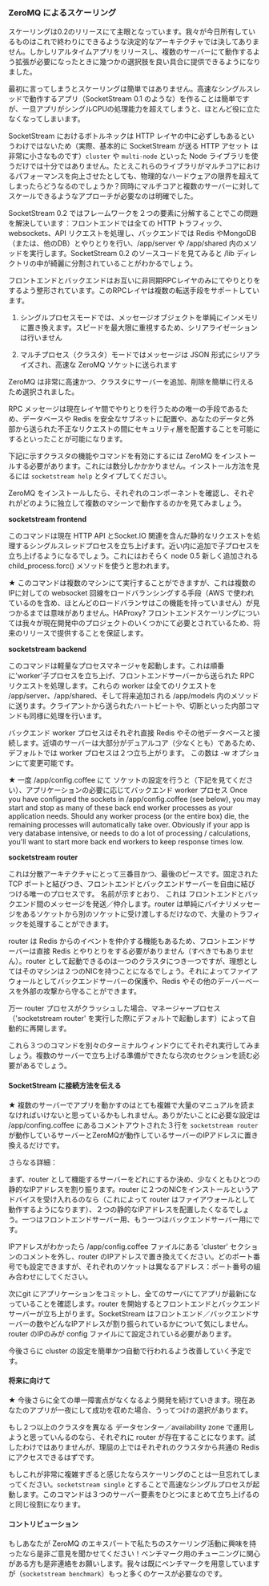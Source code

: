 ### ZeroMQ によるスケーリング

スケーリングは0.2のリリースにて主眼となっています。我々が今日所有しているものはこれで終わりにできるような決定的なアーキテクチャでは決してありません。しかしリアルタイムアプリをリリースし、複数のサーバーにて動作するよう拡張が必要になったときに幾つかの選択肢を良い具合に提供できるようになりました。

最初に言ってしまうとスケーリングは簡単ではありません。高速なシングルスレッドで動作するアプリ（SocketStream 0.1 のような）を作ることは簡単ですが、一旦アプリがシングルCPUの処理能力を超えてしまうと、ほとんど役に立たなくなってしまいます。

SocketStream におけるボトルネックは HTTP レイヤの中に必ずしもあるというわけではないため（実際、基本的に SocketStream が送る HTTP アセット は非常に小さなものです）`cluster` や `multi-node` といった Node ライブラリを使うだけでは十分ではありません。たとえこれらのライブラリがマルチコアにおけるパフォーマンスを向上させたとしても、物理的なハードウェアの限界を超えてしまったらどうなるのでしょうか？同時にマルチコアと複数のサーバーに対してスケールできるようなアプローチが必要なのは明確でした。

SocketStream 0.2 ではフレームワークを２つの要素に分解することでこの問題を解決しています：フロントエンドでは全ての HTTP トラフィック、websockets、API リクエストを処理し、バックエンドでは Redis やMongoDB（または、他のDB）とやりとりを行い、/app/server や /app/shared 内のメソッドを実行します。SocketStream 0.2 のソースコードを見てみると /lib ディレクトリの中が綺麗に分割されていることがわかるでしょう。

フロントエンドとバックエンドはお互いに非同期RPCレイヤのみにてやりとりをするよう整形されています。このRPCレイヤは複数の転送手段をサポートしています。

1. シングルプロセスモードでは、メッセージオブジェクトを単純にインメモリに置き換えます。スピードを最大限に重視するため、シリアライゼーションは行いません

2. マルチプロセス（クラスタ）モードではメッセージは JSON 形式にシリアライズされ、高速な ZeroMQ ソケットに送られます

ZeroMQ は非常に高速かつ、クラスタにサーバーを追加、削除を簡単に行えるため選択されました。

RPC メッセージは現在レイヤ間でやりとりを行うための唯一の手段であるため、データベースや Redis を安全なサブネットに配置や、あなたのデータと外部から送られた不正なリクエストの間にセキュリティ層を配置することを可能にするといったことが可能になります。

下記に示すクラスタの機能やコマンドを有効にするには ZeroMQ をインストールする必要があります。これには数分しかかかりません。インストール方法を見るには `socketstream help` とタイプしてください。

ZeroMQ をインストールしたら、それぞれのコンポーネントを確認し、それぞれがどのように独立して複数のマシーンで動作するのかを見てみましょう。


__socketstream frontend__

このコマンドは現在 HTTP API とSocket.IO 関連を含んだ静的なリクエストを処理するシングルスレッドプロセスを立ち上げます。近い内に追加で子プロセスを立ち上げるようになるでしょう。これにはおそらく node 0.5 新しく追加される child_process.forc() メソッドを使うと思われます。


★ このコマンドは複数のマシンにて実行することができますが、これは複数のIPに対しての websocket 回線をロードバランシングする手段（AWS で使われているのを含め、ほとんどのロードバランサはこの機能を持っていません）が見つかるまでは意味がありません。HAProxy? フロントエンドスケーリングについては我々が現在開発中のプロジェクトのいくつかにて必要とされているため、将来のリリースで提供することを保証します。

__socketstream backend__

このコマンドは軽量なプロセスマネージャを起動します。これは順番に'worker'子プロセスを立ち上げ、フロントエンドサーバーから送られた RPC リクエストを処理します。これらの worker は全てのリクエストを /app/server、/app/shared、そして将来追加される /app/models 内のメソッドに送ります。クライアントから送られたハートビートや、切断といった内部コマンドも同様に処理を行います。

バックエンド worker プロセスはそれぞれ直接 Redis やその他データベースと接続します。近頃のサーバーは大部分がデュアルコア（少なくとも）であるため、デフォルトでは worker プロセスは２つ立ち上がります。
この数は -w オプションにて変更可能です。

★ 一度 /app/config.coffee にて ソケットの設定を行うと（下記を見てください）、アプリケーションの必要に応じてバックエンド worker プロセス
Once you have configured the sockets in /app/config.coffee (see below), you may start and stop as many of these back end worker processes as your application needs. Should any worker process (or the entire box) die, the remaining processes will automatically take over. Obviously if your app is very database intensive, or needs to do a lot of processing / calculations, you'll want to start more back end workers to keep response times low.


__socketstream router__

これは分散アーキテクチャにとって三番目かつ、最後のピースです。固定された TCP ポートと結びつき、フロントエンドとバックエンドサーバーを自由に結びつける唯一のプロセスです。
名前が示すとおり、 これは フロントエンドとバックエンド間のメッセージを発送／仲介します。router は単純にバイナリメッセージをあるソケットから別のソケットに受け渡しするだけなので、大量のトラフィックを処理することができます。

router は Redis からのイベントを仲介する機能もあるため、フロントエンドサーバーは直接 Redis とやりとりをする必要がありません（すべきでもありません）。router として起動できるのは一つのクラスタにつき一つですが、理想としてはそのマシンは２つのNICを持つことになるでしょう。それによってファイアウォールとしてバックエンドサーバーの保護や、Redis やその他のデーバーベースを外部の攻撃から守ることができます。

万一 router プロセスがクラッシュした場合、マネージャープロセス（'socketstream router' を実行した際にデフォルトで起動します）によって自動的に再開します。

これら３つのコマンドを別々のターミナルウィンドウにてそれぞれ実行してみましょう。複数のサーバーで立ち上げる準備ができたなら次のセクションを読む必要があるでしょう。


#### SocketStream に接続方法を伝える

★ 複数のサーバーでアプリを動かすのはとても複雑で大量のマニュアルを読まなければいけないと思っているかもしれません。ありがたいことに必要な設定は /app/confing.coffee にあるコメントアウトされた３行を `socketstream router` が動作しているサーバーとZeroMQが動作しているサーバーのIPアドレスに置き換えるだけです。

さらなる詳細：

まず、router として機能するサーバーをどれにするか決め、少なくともひとつの静的なIPアドレスを割り振ります。router に２つのNICをインストールというアドバイスを受け入れるのなら（これによって router はファイアウォールとして動作するようになります）、２つの静的なIPアドレスを配置したくなるでしょう。一つはフロントエンドサーバー用、もう一つはバックエンドサーバー用にです。

IPアドレスがわかったら /app/config.coffee ファイルにある 'cluster' セクションのコメントを外し、router のIPアドレスで置き換えてください。どのポート番号でも設定できますが、それぞれのソケットは異なるアドレス：ポート番号の組み合わせにしてください。

次にgit にアプリケーションをコミットし、全てのサーバにてアプリが最新になっていることを確認します。router を開始するとフロントエンドとバックエンドサーバーが立ち上がります。SocketStream はフロントエンド／バックエンドサーバーの数やどんなIPアドレスが割り振られているかについて気にしません。router のIPのみが config ファイルにて設定されている必要があります。

今後さらに cluster の設定を簡単かつ自動で行われるよう改善していく予定です。


#### 将来に向けて

★ 今後さらに全ての単一障害点がなくなるよう開発を続けていきます。現在あなたのアプリが一夜にして成功を収めた場合、うってつけの選択があります。

もし２つ以上のクラスタを異なる データセンター／availability zone で運用しようと思っていんるのなら、それぞれに router が存在することになります。試したわけではありませんが、理屈の上ではそれぞれのクラスタから共通の Redis にアクセスできるはずです。

もしこれが非常に複雑すぎると感じたならスケーリングのことは一旦忘れてしまってください。`socketstream single` とすることで高速なシングルプロセスが起動します。このコマンドは３つのサーバー要素をひとつにまとめて立ち上げるのと同じ役割になります。


#### コントリビューション

もしあなたが ZeroMQ のエキスパートで私たちのスケーリング活動に興味を持ったなら是非ご意見を聞かせてください！ベンチマーク用のチューニングに関心がある方も是非連絡をお願いします。我々は既にベンチマークを用意していますが（`socketstream benchmark`）もっと多くのケースが必要なのです。
